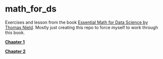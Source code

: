 # math_for_ds
Exercises and lesson from the book [Essential Math for Data Science by Thomas Nield](https://www.oreilly.com/library/view/essential-math-for/9781098102920/). Mostly just creating this repo to force myself to work through this book.

**[Chapter 1](https://github.com/jacobpstein/math_for_ds/blob/main/Chapter1.ipynb)**

**[Chapter 2](https://github.com/jacobpstein/math_for_ds/blob/main/Chapter2.ipynb)**
